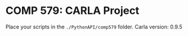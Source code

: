 COMP 579: CARLA Project
===============

Place your scripts in the `./PythonAPI/comp579` folder. Carla version: 0.9.5

